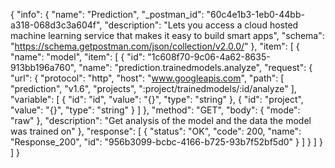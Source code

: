 {
  "info": {
    "name": "Prediction",
    "_postman_id": "60c4e1b3-1eb0-44bb-a318-068d3c3a604f",
    "description": "Lets you access a cloud hosted machine learning service that makes it easy to build smart apps",
    "schema": "https://schema.getpostman.com/json/collection/v2.0.0/"
  },
  "item": [
    {
      "name": "model",
      "item": [
        {
          "id": "1c608f70-9c06-4a62-8635-913bb196a760",
          "name": "prediction.trainedmodels.analyze",
          "request": {
            "url": {
              "protocol": "http",
              "host": "www.googleapis.com",
              "path": [
                "prediction",
                "v1.6",
                "projects",
                ":project/trainedmodels/:id/analyze"
              ],
              "variable": [
                {
                  "id": "id",
                  "value": "{}",
                  "type": "string"
                },
                {
                  "id": "project",
                  "value": "{}",
                  "type": "string"
                }
              ]
            },
            "method": "GET",
            "body": {
              "mode": "raw"
            },
            "description": "Get analysis of the model and the data the model was trained on"
          },
          "response": [
            {
              "status": "OK",
              "code": 200,
              "name": "Response_200",
              "id": "956b3099-bcbc-4166-b725-93b7f52bf5d0"
            }
          ]
        }
      ]
    }
  ]
}